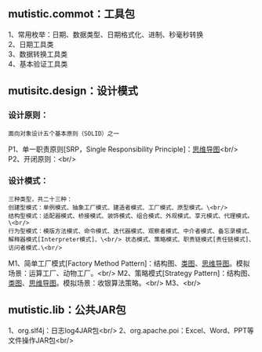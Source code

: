 ## mutistic.commot：工具包
1、常用枚举：日期、数据类型、日期格式化、进制、秒毫秒转换<br/>
2、日期工具类  
3、数据转换工具类<br>
4、基本验证工具类<br/>

## mutisitc.design：设计模式
### 设计原则：
    面向对象设计五个基本原则（SOLID）之一 
P1、单一职责原则[SRP，Single Responsibility Principle]：[思维导图](https://github.com/ycyin/mutistic.exercise/blob/master/com.mutistic.design/note/principle/P1_SRP-%E5%8D%95%E4%B8%80%E8%81%8C%E8%B4%A3%E5%8E%9F%E5%88%99.xmind)\<br/>
P2、开闭原则：\<br/>

### 设计模式：
```	
三种类型，共二十三种：
创建型模式：单例模式、抽象工厂模式、建造者模式、工厂模式、原型模式。\<br/>
结构型模式：适配器模式、桥接模式、装饰模式、组合模式、外观模式、享元模式、代理模式。\<br/>
行为型模式：模版方法模式、命令模式、迭代器模式、观察者模式、中介者模式、备忘录模式、解释器模式[Interpreter模式]、\<br/> 状态模式、策略模式、职责链模式[责任链模式]、访问者模式.\<br/>
```
M1、简单工厂模式[Factory Method Pattern]：结构图、[类图](https://github.com/ycyin/mutistic.exercise/blob/master/com.mutistic.design/note/mode/M1_%E7%AE%80%E5%8D%95%E5%B7%A5%E5%8E%82%E6%A8%A1%E5%BC%8F.eap)、[思维导图](https://github.com/ycyin/mutistic.exercise/blob/master/com.mutistic.design/note/mode/M1_%E7%AE%80%E5%8D%95%E5%B7%A5%E5%8E%82%E6%A8%A1%E5%BC%8F.xmind)。模拟场景：运算工厂、动物工厂。\<br/>
M2、策略模式[Strategy Pattern]：结构图、[类图](https://github.com/ycyin/mutistic.exercise/blob/master/com.mutistic.design/note/mode/M2_%E7%AD%96%E7%95%A5%E6%A8%A1%E5%BC%8F.eap)、[思维导图](https://github.com/ycyin/mutistic.exercise/blob/master/com.mutistic.design/note/mode/M2_%E7%AD%96%E7%95%A5%E6%A8%A1%E5%BC%8F.xmind)。模拟场景：收银算法策略。\<br/>
M3、\<br/>

## mutistic.lib：公共JAR包
1、org.slf4j：日志log4JAR包\<br/>
2、org.apache.poi：Excel、Word、PPT等文件操作JAR包\<br/>